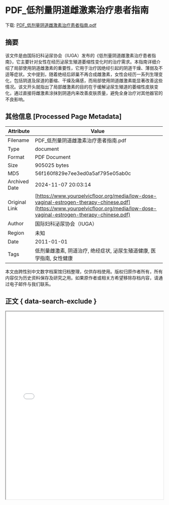 # PDF_低剂量阴道雌激素治疗患者指南

<!-- tcd_download_link -->
下载: [PDF_低剂量阴道雌激素治疗患者指南.pdf](PDF_低剂量阴道雌激素治疗患者指南.pdf)
<!-- tcd_download_link_end -->

## 摘要

<!-- tcd_abstract -->
该文件是由国际妇科泌尿协会（IUGA）发布的《低剂量阴道雌激素治疗患者指南》，它主要针对女性在经历泌尿生殖道萎缩性变化时的治疗需求。本指南详细介绍了局部使用阴道雌激素的重要性，它用于治疗因绝经引起的阴道干燥、薄弱及不适等症状。文中提到，随着绝经后卵巢不再合成雌激素，女性会经历一系列生理变化，包括阴道及尿道的萎缩、干燥及痛感，而局部使用阴道雌激素能显著改善这些情况。该文开头就指出了局部雌激素的目的在于缓解泌尿生殖道的萎缩性皮肤变化，通过直接将雌激素涂抹到阴道内来改善皮肤质量，避免全身治疗对其他器官的不良影响。

<!-- tcd_abstract_end -->

## 其他信息 [Processed Page Metadata]

| Attribute       | Value                                  |
|-----------------|----------------------------------------|
| Filename        | PDF_低剂量阴道雌激素治疗患者指南.pdf                             |
| Type            | document                                 |
| Format          | PDF Document                               |
| Size            | 905025 bytes                           |
| MD5             | 56f160f829e7ee3ed0a5af795e05ab0c                                  |
| Archived Date   | 2024-11-07 20:03:14                             |
| Original Link   | [https://www.yourpelvicfloor.org/media/low-dose-vaginal-estrogen-therapy-chinese.pdf](https://www.yourpelvicfloor.org/media/low-dose-vaginal-estrogen-therapy-chinese.pdf)                         |
| Author          | 国际妇科泌尿协会（IUGA）                               |
| Region          | 未知                               |
| Date            | 2011-01-01                                 |
| Tags            | 低剂量雌激素, 阴道治疗, 绝经症状, 泌尿生殖道健康, 医学指南, 女性健康                                 |

本文由跨性别中文数字档案馆归档整理，仅供存档使用。版权归原作者所有，所有内容仅为历史资料保存及研究之用。如果原作者或相关方希望移除存档内容，请通过电子邮件与我们联系。

## 正文 { data-search-exclude }

<!-- tcd_main_text -->
<iframe src="../PDF_低剂量阴道雌激素治疗患者指南.pdf" width="100%" height="600px">
    <p>无法显示PDF，请下载查看。</p>
</iframe>
<!-- tcd_main_text_end -->

